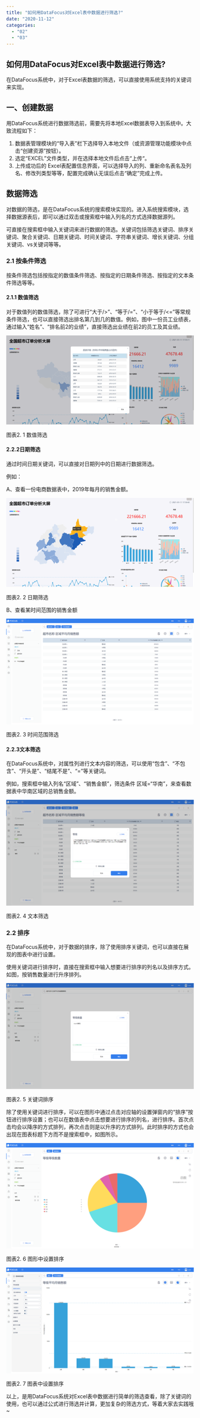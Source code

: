 ```yaml
---
title: "如何用DataFocus对Excel表中数据进行筛选?"
date: "2020-11-12"
categories: 
  - "02"
  - "03"
---
```


## 如何用DataFocus对Excel表中数据进行筛选?

在DataFocus系统中，对于Excel表数据的筛选，可以直接使用系统支持的关键词来实现。

## 一、创建数据

用DataFocus系统进行数据筛选前，需要先将本地Excel数据表导入到系统中。大致流程如下：

1. 数据表管理模块的“导入表”栏下选择导入本地文件（或资源管理功能模块中点击“创建资源”按钮）。
2. 选定“EXCEL”文件类型，并在选择本地文件后点击“上传“。
3. 上传成功后的 Excel表配置信息界面，可以选择导入的列、重新命名表名及列名、修改列类型等等，配置完成确认无误后点击“确定”完成上传。

## 数据筛选

对数据的筛选，是在DataFocus系统的搜索模块实现的。进入系统搜索模块，选择数据源表后，即可以通过双击或搜索框中输入列名的方式选择数据源列。

可直接在搜索框中输入关键词来进行数据的筛选。关键词包括筛选关键词、排序关键词、聚合关键词、日期关键词、时间关键词、字符串关键词、增长关键词、分组关键词、vs关键词等等。

### 2.1 按条件筛选

按条件筛选包括按指定的数值条件筛选、按指定的日期条件筛选、按指定的文本条件筛选等等。

#### 2.1.1 数值筛选

对于数值列的数值筛选，除了可进行“大于/>”、“等于/=”、“小于等于/<=”等常规条件筛选，也可以直接筛选出排名第几到几的数值。例如，图中一份员工业绩表，通过输入“姓名”、“排名前2的业绩”，直接筛选出业绩在前2的员工及其业绩。

![](images/word-image-47.png)

图表2. 1 数值筛选

#### 2.2.2日期筛选

通过时间日期关键词，可以直接对日期列中的日期进行数据筛选。

例如：

A、查看一份电商数据表中，2019年每月的销售金额。

![](images/word-image-50.png)

图表2. 2 日期筛选

B、查看某时间范围的销售金额

![](images/word-image-53.png)

图表2. 3 时间范围筛选

#### 2.2.3文本筛选

在DataFocus系统中，对属性列进行文本内容的筛选，可以使用“包含”、“不包含”、“开头是”、“结尾不是”、“=”等关键词。

例如，搜索框中输入列名“区域”、“销售金额”，筛选条件 区域=“华南”，来查看数据表中华南区域的总销售金额。

![](images/word-image-54.png)

图表2. 4 文本筛选

### 2.2 排序

在DataFocus系统中，对于数据的排序，除了使用排序关键词，也可以直接在展现的图表中进行设置。

使用关键词进行排序时，直接在搜索框中输入想要进行排序的列名以及排序方式。如图，按销售数量进行升序排列。

![](images/word-image-55.png)

图表2. 5 关键词排序

除了使用关键词进行排序，可以在图形中通过点击对应轴的设置弹窗内的“排序”按钮进行排序设置；也可以在数值表中点击想要进行排序的列名，进行排序。首次点击均会以降序的方式排列，再次点击则是以升序的方式排列。此时排序的方式也会出现在图表标题下方而不是搜索框中，如图所示。

![](images/word-image-56.png)

图表2. 6 图形中设置排序

![](images/word-image-57.png)

图表2. 7 图表中设置排序

以上，是用DataFocus系统对Excel表中数据进行简单的筛选查看，除了关键词的使用，也可以通过公式进行筛选并计算，更加复杂的筛选方式，等着大家去实践哦~

